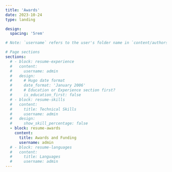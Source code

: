 ```yaml
---
title: 'Awards'
date: 2023-10-24
type: landing

design:
  spacing: '5rem'

# Note: `username` refers to the user's folder name in `content/authors/`

# Page sections
sections:
  # - block: resume-experience
  #   content:
  #     username: admin
  #   design:
  #     # Hugo date format
  #     date_format: 'January 2006'
  #     # Education or Experience section first?
  #     is_education_first: false
  # - block: resume-skills
  #   content:
  #     title: Technical Skills
  #     username: admin
  #   design:
  #     show_skill_percentage: false
  - block: resume-awards
    content:
      title: Awards and Funding
      username: admin
  # - block: resume-languages
  #   content:
  #     title: Languages
  #     username: admin
---
```


